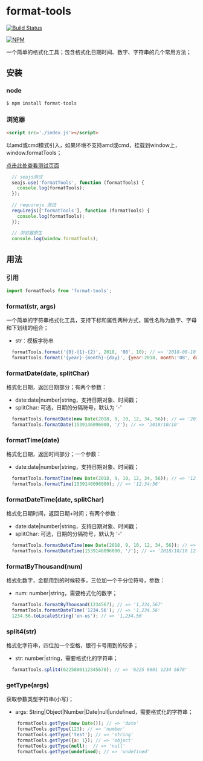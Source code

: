 # format-tools
[![Build Status](https://travis-ci.com/sun2dan/format-tools.svg?branch=master)](https://travis-ci.com/sun2dan/format-tools)

[![NPM](https://nodei.co/npm/format-tools.png)](https://nodei.co/npm/format-tools/)

一个简单的格式化工具；包含格式化日期时间、数字、字符串的几个常用方法；

## 安装
### node
```js   
$ npm install format-tools
```
### 浏览器
```html 浏览器
<script src='./index.js'></script>
```
以amd或cmd模式引入，如果环境不支持amd或cmd，挂载到window上，window.formatTools；

[点击此处查看测试页面](https://sun2dan.github.io/format-tools/test/index.html)
```js amd+cmd+原生
  // seajs测试
  seajs.use('formatTools', function (formatTools) {
    console.log(formatTools);
  });
  
  // requirejs 测试
  requirejs(['formatTools'], function (formatTools) {
    console.log(formatTools);
  });
  
  // 浏览器原生
  console.log(window.formatTools);
```

## 用法
### 引用
```js
import formatTools from 'format-tools';
```

### format(str, args)
一个简单的字符串格式化工具，支持下标和属性两种方式，属性名称为数字、字母和下划线的组合；
- str：模板字符串
```js
  formatTools.format('{0}-{1}-{2}', 2018, '08', 10); // => '2018-08-10'
  formatTools.format('{year}-{month}-{day}', {year:2018, month:'08', day: 10}); // => '2018-08-10'
```

### formatDate(date, splitChar)
格式化日期，返回日期部分；有两个参数：
- date:date|number|string，支持日期对象、时间戳；
- splitChar: 可选，日期的分隔符号，默认为 '-'
```js
  formatTools.formatDate(new Date(2018, 9, 10, 12, 34, 56)); // => '2018-10-10'
  formatTools.formatDate(1539146096000, '/'); // => '2018/10/10'
```

### formatTime(date)
格式化日期，返回时间部分；一个参数：
- date:date|number|string，支持日期对象、时间戳；
```js
  formatTools.formatTime(new Date(2018, 9, 10, 12, 34, 56)); // => '12:34:56'
  formatTools.formatTime(1539146096000); // => '12:34:56'
```

### formatDateTime(date, splitChar)
格式化日期时间，返回日期+时间；有两个参数：
- date:date|number|string，支持日期对象、时间戳；
- splitChar: 可选，日期的分隔符号，默认为 '-'
```js
  formatTools.formatDateTime(new Date(2018, 9, 10, 12, 34, 56)); // => '2018-10-10 12:34:56'
  formatTools.formatDateTime(1539146096000, '/'); // => '2018/10/10 12:34:56'
```

### formatByThousand(num)
格式化数字，金额用到的时候较多，三位加一个千分位符号，参数：
- num: number|string，需要格式化的数字；
```js
  formatTools.formatByThousand(1234567); // => '1,234,567'
  formatTools.formatDateTime('1234.56'); // => '1,234.56'
  1234.56.toLocaleString('en-us'); // => '1,234.56'
```

### split4(str)
格式化字符串，四位加一个空格，银行卡号用到的较多；
- str: number|string，需要格式化的字符串；
```js
  formatTools.split4(6225880112345678); // => '6225 8801 1234 5678'
```

### getType(args)
获取参数类型字符串(小写)；
- args: String|Object|Number|Date|null|undefined，需要格式化的字符串；
```js            
    formatTools.getType(new Date()); // => 'date'
    formatTools.getType(123); // => 'number'
    formatTools.getType('test'); // => 'string'
    formatTools.getType({a: 1}); // => 'object'
    formatTools.getType(null);  // => 'null'
    formatTools.getType(undefined); // => 'undefined'
```
